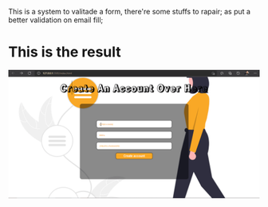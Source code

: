 This is a system to valitade a form, there're some stuffs to rapair; as put a better validation on email fill;

<h1>This is the result</h1>

<img src="img/formValidation.gif">